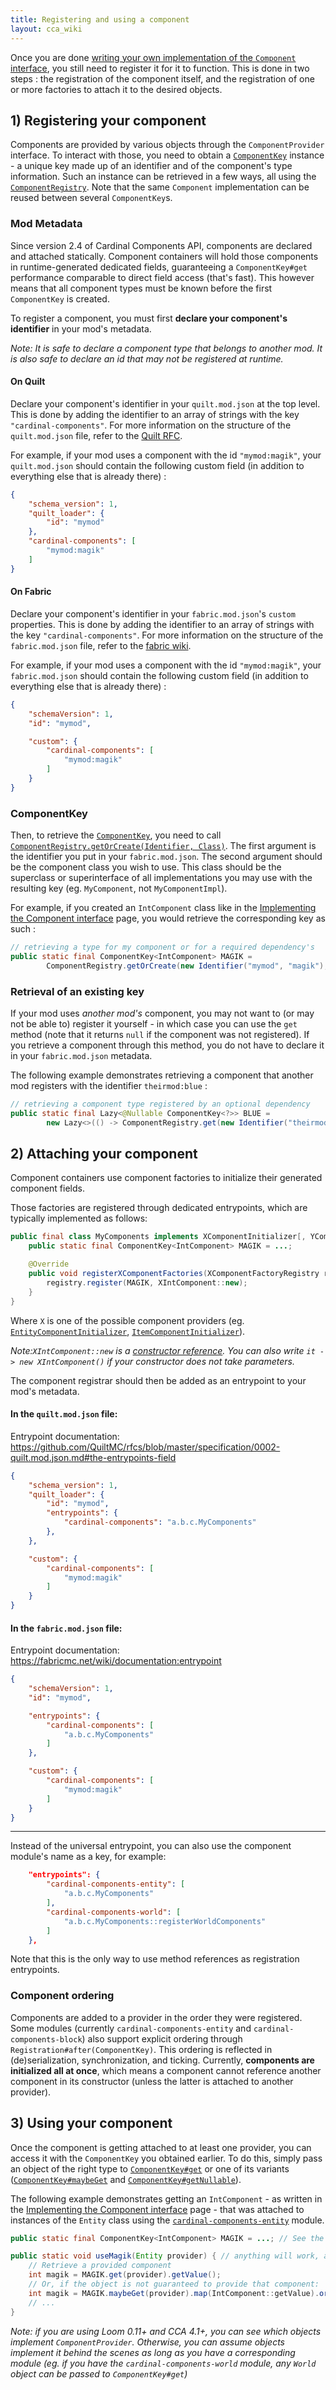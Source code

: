 ```yaml
---
title: Registering and using a component
layout: cca_wiki
---
```


Once you are done [writing your own implementation of the `Component` interface](implementing-component), you still need to register it for it to function. This is done in two steps : the registration of the component itself, and the registration of one or more factories to attach it to the desired objects.

## 1) Registering your component

Components are provided by various objects through the `ComponentProvider` interface. 
To interact with those, you need to obtain a [`ComponentKey`](https://github.com/OnyxStudios/Cardinal-Components-API/blob/master/cardinal-components-base/src/main/java/dev/onyxstudios/cca/api/v3/component/ComponentKey.java) instance - a unique key made up of an identifier and of the component's type information. Such an instance can be retrieved in a few ways, all using the [`ComponentRegistry`](https://github.com/OnyxStudios/Cardinal-Components-API/blob/master/cardinal-components-base/src/main/java/dev/onyxstudios/cca/api/v3/component/ComponentRegistry.java). Note that the same `Component` implementation can be reused between several `ComponentKey`s.

### Mod Metadata

Since version 2.4 of Cardinal Components API, components are declared and attached statically. Component containers will hold those components in runtime-generated dedicated fields, guaranteeing a `ComponentKey#get` performance comparable to direct field access (that's fast). This however means that all component types must be known before the first `ComponentKey` is created.

To register a component, you must first **declare your component's identifier** in your mod's metadata.

*Note: It is safe to declare a component type that belongs to another mod. It is also safe to declare an id that may not be registered at runtime.*

#### On Quilt

Declare your component's identifier in your `quilt.mod.json` at the top level. This is done by adding the identifier to an array of strings with the key `"cardinal-components"`. For more information on the structure of the `quilt.mod.json` file, refer to the [Quilt RFC](https://github.com/QuiltMC/rfcs/blob/master/specification/0002-quilt.mod.json.md#the-entrypoints-field).

For example, if your mod uses a component with the id `"mymod:magik"`, your `quilt.mod.json` should contain the following custom field (in addition to everything else that is already there) :
```json
{
    "schema_version": 1,
    "quilt_loader": {
        "id": "mymod"
    },
    "cardinal-components": [
        "mymod:magik"
    ]
}
```

#### On Fabric

Declare your component's identifier in your `fabric.mod.json`'s `custom` properties. This is done by adding the identifier to an array of strings with the key `"cardinal-components"`. For more information on the structure of the `fabric.mod.json` file, refer to the [fabric wiki](https://fabricmc.net/wiki/documentation:fabric_mod_json_spec).

For example, if your mod uses a component with the id `"mymod:magik"`, your `fabric.mod.json` should contain the following custom field (in addition to everything else that is already there) :
```json
{
    "schemaVersion": 1,
    "id": "mymod",

    "custom": {
        "cardinal-components": [
            "mymod:magik"
        ]
    }
}
```

### ComponentKey

Then, to retrieve the [`ComponentKey`](https://github.com/OnyxStudios/Cardinal-Components-API/blob/master/cardinal-components-base/src/main/java/dev/onyxstudios/cca/api/v3/component/ComponentKey.java), you need to call [`ComponentRegistry.getOrCreate(Identifier, Class)`](https://github.com/OnyxStudios/Cardinal-Components-API/blob/master/cardinal-components-base/src/main/java/dev/onyxstudios/cca/api/v3/component/ComponentRegistry.java#L44-L76). The first argument is the identifier you put in your `fabric.mod.json`. The second argument should be the component class you wish to use. This class should be the superclass or superinterface of all implementations you may use with the resulting key (eg. `MyComponent`, not `MyComponentImpl`).

For example, if you created an `IntComponent` class like in the [Implementing the Component interface](implementing-component) page, you would retrieve the corresponding key as such :

```java
// retrieving a type for my component or for a required dependency's
public static final ComponentKey<IntComponent> MAGIK = 
        ComponentRegistry.getOrCreate(new Identifier("mymod", "magik"), IntComponent.class);
```

### Retrieval of an existing key

If your mod uses *another mod's* component, you may not want to (or may not be able to) register it yourself - in which case you can use the `get` method (note that it returns `null` if the component was not registered). If you retrieve a component through this method, you do not have to declare it in your `fabric.mod.json` metadata.

The following example demonstrates retrieving a component that another mod registers with the identifier `theirmod:blue` :
```java
// retrieving a component type registered by an optional dependency
public static final Lazy<@Nullable ComponentKey<?>> BLUE = 
        new Lazy<>(() -> ComponentRegistry.get(new Identifier("theirmod:blue")));
```

## 2) Attaching your component
Component containers use component factories to initialize their generated component fields.

Those factories are registered through dedicated entrypoints, which are typically implemented as follows:
```java
public final class MyComponents implements XComponentInitializer[, YComponentInitializer...] {
    public static final ComponentKey<IntComponent> MAGIK = ...;

    @Override
    public void registerXComponentFactories(XComponentFactoryRegistry registry) {
        registry.register(MAGIK, XIntComponent::new);
    }
}
```
Where `X` is one of the possible component providers (eg. [`EntityComponentInitializer`](https://github.com/OnyxStudios/Cardinal-Components-API/blob/master/cardinal-components-entity/src/main/java/dev/onyxstudios/cca/api/v3/entity/EntityComponentInitializer.java), [`ItemComponentInitializer`](https://github.com/OnyxStudios/Cardinal-Components-API/blob/master/cardinal-components-item/src/main/java/dev/onyxstudios/cca/api/v3/item/ItemComponentInitializer.java)).

*Note:`XIntComponent::new` is a [constructor reference](https://docs.oracle.com/javase/tutorial/java/javaOO/methodreferences.html). You can also write `it -> new XIntComponent()` if your constructor does not take parameters.*

The component registrar should then be added as an entrypoint to your mod's metadata.

#### In the `quilt.mod.json` file:

Entrypoint documentation: https://github.com/QuiltMC/rfcs/blob/master/specification/0002-quilt.mod.json.md#the-entrypoints-field

```json
{
    "schema_version": 1,
    "quilt_loader": {
        "id": "mymod",
        "entrypoints": {
            "cardinal-components": "a.b.c.MyComponents"
        },
    },

    "custom": {
        "cardinal-components": [
            "mymod:magik"
        ]
    }
}
```

#### In the `fabric.mod.json` file:

Entrypoint documentation: https://fabricmc.net/wiki/documentation:entrypoint

```json
{
    "schemaVersion": 1,
    "id": "mymod",

    "entrypoints": {
        "cardinal-components": [
            "a.b.c.MyComponents"
        ]
    },

    "custom": {
        "cardinal-components": [
            "mymod:magik"
        ]
    }
}
```

---

Instead of the universal entrypoint, you can also use the component module's name as a key, for example:
```json
    "entrypoints": {
        "cardinal-components-entity": [
            "a.b.c.MyComponents"
        ],
        "cardinal-components-world": [
            "a.b.c.MyComponents::registerWorldComponents"
        ]
    },
```
Note that this is the only way to use method references as registration entrypoints.

### Component ordering
Components are added to a provider in the order they were registered. Some modules (currently `cardinal-components-entity` and `cardinal-components-block`) also support explicit ordering through `Registration#after(ComponentKey)`. This ordering is reflected in (de)serialization, synchronization, and ticking. Currently, **components are initialized all at once**, which means a component cannot reference another component in its constructor (unless the latter is attached to another provider).

## 3) Using your component

Once the component is getting attached to at least one provider, you can access it with the `ComponentKey` you obtained earlier. To do this, simply pass an object of the right type to [`ComponentKey#get`](https://github.com/OnyxStudios/Cardinal-Components-API/blob/master/cardinal-components-base/src/main/java/dev/onyxstudios/cca/api/v3/component/ComponentKey.java#L78-L87) or one of its variants ([`ComponentKey#maybeGet`](https://github.com/OnyxStudios/Cardinal-Components-API/blob/master/cardinal-components-base/src/main/java/dev/onyxstudios/cca/api/v3/component/ComponentKey.java#L89-L97) and [`ComponentKey#getNullable`](https://github.com/OnyxStudios/Cardinal-Components-API/blob/master/cardinal-components-base/src/main/java/dev/onyxstudios/cca/api/v3/component/ComponentKey.java#L66-L76)).

The following example demonstrates getting an `IntComponent` - as written in the [Implementing the Component interface](implementing-component) page - that was attached to instances of the `Entity` class using the [`cardinal-components-entity`](Cardinal-Components-Entity) module.
```java
public static final ComponentKey<IntComponent> MAGIK = ...; // See the "Registering your component" section

public static void useMagik(Entity provider) { // anything will work, as long as a module allows it!
    // Retrieve a provided component
    int magik = MAGIK.get(provider).getValue();
    // Or, if the object is not guaranteed to provide that component:
    int magik = MAGIK.maybeGet(provider).map(IntComponent::getValue).orElse(0);
    // ...
}
```

*Note: if you are using Loom 0.11+ and CCA 4.1+, you can see which objects implement `ComponentProvider`. Otherwise, you can assume objects implement it behind the scenes as long as you have a corresponding module (eg. if you have the `cardinal-components-world` module, any `World` object can be passed to `ComponentKey#get`)*
